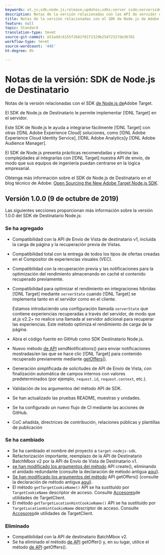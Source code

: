 ```yaml
---
keywords: at.js;sdk;node.js;release;updates;sdks;server side;serverside;server-side;nodejs
description: Notas de la versión relacionadas con las API de servidor de Adobe Target.
title: Notas de la versión relacionadas con el SDK de Node.js de Adobe Target.
feature: null
topic: Standard
translation-type: tm+mt
source-git-commit: a51addc6155f2681f01f2329b25d72327de36701
workflow-type: tm+mt
source-wordcount: '445'
ht-degree: 0%

---
```



# Notas de la versión: SDK de Node.js de Destinatario

Notas de la versión relacionadas con el SDK [de Node.js de](https://github.com/adobe/target-nodejs-sdk)Adobe Target.

El SDK de Node.js de Destinatario le permite implementar [!DNL Target] en el servidor.

Este SDK de Node.js le ayuda a integrarse fácilmente [!DNL Target] con otras [!DNL Adobe Experience Cloud] soluciones, como [!DNL Adobe Experience Cloud Identity Service], [!DNL Adobe Analytics]y [!DNL Adobe Audience Manager].

El SDK de Node.js presenta prácticas recomendadas y elimina las complejidades al integrarlas con [!DNL Target] nuestra API de envío, de modo que sus equipos de ingeniería puedan centrarse en la lógica empresarial.

Obtenga más información sobre el SDK de Node.js de Destinatario en el blog técnico de Adobe: [Open Sourcing the New Adobe Target Node.js SDK](https://medium.com/adobetech/open-sourcing-the-new-adobe-target-node-js-sdk-b6feafd828bc).

## Versión 1.0.0 (9 de octubre de 2019)

Las siguientes secciones proporcionan más información sobre la versión 1.0.0 del SDK de Destinatario Node.js:

### Se ha agregado

* Compatibilidad con la API de Envío de Vista de destinatario v1, incluida la carga de página y la recuperación previa de Vistas.
* Compatibilidad total con la entrega de todos los tipos de ofertas creadas en el Compositor de experiencias visuales (VEC).
* Compatibilidad con la recuperación previa y las notificaciones para la optimización del rendimiento almacenando en caché el contenido recuperado previamente.
* Compatibilidad para optimizar el rendimiento en integraciones híbridas [!DNL Target] mediante `serverState` cuando [!DNL Target] se implementa tanto en el servidor como en el cliente.

   Estamos introduciendo una configuración llamada `serverState` que contiene experiencias recuperadas a través del servidor, de modo que at.js v2.2+ no realice una llamada al servidor adicional para recuperar las experiencias. Este método optimiza el rendimiento de carga de la página.

* Abra el código fuente en GitHub como SDK [](https://github.com/adobe/target-nodejs-sdk)Destinatario Node.js.
* Nuevo método [de API](https://git.corp.adobe.com/anischev/target-nodejs-sdk/blob/TNT-33695/README.md#targetclientsendnotifications) sendNotifications() para enviar notificaciones mostradas/en las que se hace clic [!DNL Target] para contenido recuperado previamente mediante [getOffers()](https://git.corp.adobe.com/anischev/target-nodejs-sdk/blob/TNT-33695/README.md#targetclientgetoffers).
* Generación simplificada de solicitudes de API de Envío de Vista, con finalización automática de campos internos con valores predeterminados (por ejemplo, `request.id`, `request.context`, etc.).
* Validación de los argumentos del método API de SDK.
* Se han actualizado las pruebas README, muestras y unidades.
* Se ha configurado un nuevo flujo de CI mediante las acciones de GitHub.
* CoC añadida, directrices de contribución, relaciones públicas y plantillas de publicación

### Se ha cambiado

* Se ha cambiado el nombre del proyecto a `target-nodejs-sdk`.
* Refactorización importante, reemplazo de la API de Destinatario BatchMbox v2 por la API de Envío de Vista de Destinatario v1.
* [se han modificado los argumentos del método](https://git.corp.adobe.com/anischev/target-nodejs-sdk/blob/TNT-33695/README.md#targetclientcreate) API create(), eliminando el anidado redundante (consulte la declaración de método antigua [aquí](https://www.npmjs.com/package/@adobe/target-node-client#targetnodeclientcreate)).
* [Se han modificado los argumentos del método](https://git.corp.adobe.com/anischev/target-nodejs-sdk/blob/TNT-33695/README.md#targetclientgetoffers) API getOffers() (consulte la declaración de método antigua [aquí](https://www.npmjs.com/package/@adobe/target-node-client#targetnodeclientgetoffers)).
* El método `getTargetCookieName()` API se ha sustituido por `TargetCookieName` descriptor de acceso. Consulte [Accesores](https://git.corp.adobe.com/anischev/target-nodejs-sdk/blob/TNT-33695/README.md#targetclient-utility-accessors)de utilidades de TargetClient.
* El método `getTargetLocationHintCookieName()` API se ha sustituido por `TargetLocationHintCookieName` descriptor de acceso.  Consulte [Accesores](https://git.corp.adobe.com/anischev/target-nodejs-sdk/blob/TNT-33695/README.md#targetclient-utility-accessors)de utilidades de TargetClient.

### Eliminado

* Compatibilidad con la API de destinatario BatchMbox v2.
* Se ha eliminado el método [de API](https://www.npmjs.com/package/@adobe/target-node-client#targetnodeclientgetoffer) getOffer() y, en su lugar, utilice el método [de API](https://git.corp.adobe.com/anischev/target-nodejs-sdk/blob/TNT-33695/README.md#targetclientgetoffers) getOffers().

